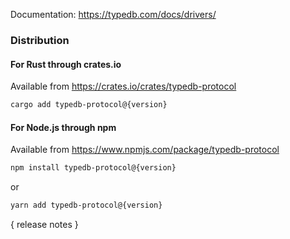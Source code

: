 Documentation: https://typedb.com/docs/drivers/

### Distribution

#### For Rust through crates.io

Available from https://crates.io/crates/typedb-protocol

```sh
cargo add typedb-protocol@{version}
```

#### For Node.js through npm

Available from https://www.npmjs.com/package/typedb-protocol

```sh
npm install typedb-protocol@{version}
```
or
```sh
yarn add typedb-protocol@{version}
```

{ release notes }
